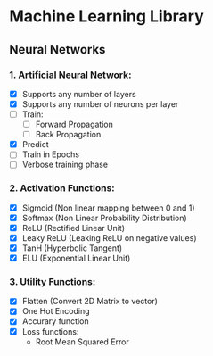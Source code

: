 # Machine Learning Library

## Neural Networks

### 1. Artificial Neural Network:
- [x] Supports any number of layers
- [x] Supports any number of neurons per layer
- [ ] Train:
    - [ ] Forward Propagation
    - [ ] Back Propagation  
- [x] Predict
- [ ] Train in Epochs
- [ ] Verbose training phase 

### 2. Activation Functions:

- [x] Sigmoid (Non linear mapping between 0 and 1)
- [x] Softmax (Non Linear Probability Distribution)
- [x] ReLU (Rectified Linear Unit)
- [x] Leaky ReLU (Leaking ReLU on negative values)
- [x] TanH (Hyperbolic Tangent)
- [x] ELU (Exponential Linear Unit)

### 3. Utility Functions:

- [x] Flatten (Convert 2D Matrix to vector)
- [x] One Hot Encoding
- [x] Accurary function
- [x] Loss functions:
    * Root Mean Squared Error